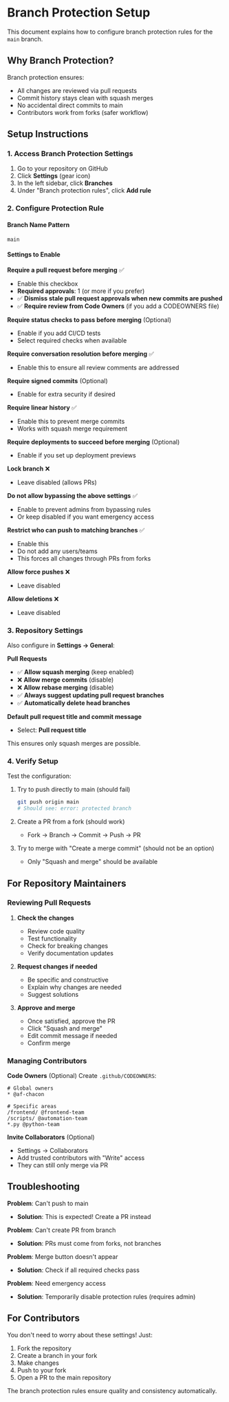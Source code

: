 # Branch Protection Setup

This document explains how to configure branch protection rules for the `main` branch.

## Why Branch Protection?

Branch protection ensures:
- All changes are reviewed via pull requests
- Commit history stays clean with squash merges
- No accidental direct commits to main
- Contributors work from forks (safer workflow)

## Setup Instructions

### 1. Access Branch Protection Settings

1. Go to your repository on GitHub
2. Click **Settings** (gear icon)
3. In the left sidebar, click **Branches**
4. Under "Branch protection rules", click **Add rule**

### 2. Configure Protection Rule

#### Branch Name Pattern
```
main
```

#### Settings to Enable

**Require a pull request before merging** ✅
- Enable this checkbox
- **Required approvals**: 1 (or more if you prefer)
- ✅ **Dismiss stale pull request approvals when new commits are pushed**
- ✅ **Require review from Code Owners** (if you add a CODEOWNERS file)

**Require status checks to pass before merging** (Optional)
- Enable if you add CI/CD tests
- Select required checks when available

**Require conversation resolution before merging** ✅
- Enable this to ensure all review comments are addressed

**Require signed commits** (Optional)
- Enable for extra security if desired

**Require linear history** ✅
- Enable this to prevent merge commits
- Works with squash merge requirement

**Require deployments to succeed before merging** (Optional)
- Enable if you set up deployment previews

**Lock branch** ❌
- Leave disabled (allows PRs)

**Do not allow bypassing the above settings** ✅
- Enable to prevent admins from bypassing rules
- Or keep disabled if you want emergency access

**Restrict who can push to matching branches** ✅
- Enable this
- Do not add any users/teams
- This forces all changes through PRs from forks

**Allow force pushes** ❌
- Leave disabled

**Allow deletions** ❌
- Leave disabled

### 3. Repository Settings

Also configure in **Settings → General**:

**Pull Requests**
- ✅ **Allow squash merging** (keep enabled)
- ❌ **Allow merge commits** (disable)
- ❌ **Allow rebase merging** (disable)
- ✅ **Always suggest updating pull request branches**
- ✅ **Automatically delete head branches**

**Default pull request title and commit message**
- Select: **Pull request title**

This ensures only squash merges are possible.

### 4. Verify Setup

Test the configuration:

1. Try to push directly to main (should fail)
   ```bash
   git push origin main
   # Should see: error: protected branch
   ```

2. Create a PR from a fork (should work)
   - Fork → Branch → Commit → Push → PR

3. Try to merge with "Create a merge commit" (should not be an option)
   - Only "Squash and merge" should be available

## For Repository Maintainers

### Reviewing Pull Requests

1. **Check the changes**
   - Review code quality
   - Test functionality
   - Check for breaking changes
   - Verify documentation updates

2. **Request changes if needed**
   - Be specific and constructive
   - Explain why changes are needed
   - Suggest solutions

3. **Approve and merge**
   - Once satisfied, approve the PR
   - Click "Squash and merge"
   - Edit commit message if needed
   - Confirm merge

### Managing Contributors

**Code Owners** (Optional)
Create `.github/CODEOWNERS`:
```
# Global owners
* @af-chacon

# Specific areas
/frontend/ @frontend-team
/scripts/ @automation-team
*.py @python-team
```

**Invite Collaborators** (Optional)
- Settings → Collaborators
- Add trusted contributors with "Write" access
- They can still only merge via PR

## Troubleshooting

**Problem**: Can't push to main
- **Solution**: This is expected! Create a PR instead

**Problem**: Can't create PR from branch
- **Solution**: PRs must come from forks, not branches

**Problem**: Merge button doesn't appear
- **Solution**: Check if all required checks pass

**Problem**: Need emergency access
- **Solution**: Temporarily disable protection rules (requires admin)

## For Contributors

You don't need to worry about these settings! Just:

1. Fork the repository
2. Create a branch in your fork
3. Make changes
4. Push to your fork
5. Open a PR to the main repository

The branch protection rules ensure quality and consistency automatically.
